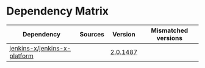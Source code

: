 # Dependency Matrix

Dependency | Sources | Version | Mismatched versions
---------- | ------- | ------- | -------------------
[jenkins-x/jenkins-x-platform](https://github.com/jenkins-x/jenkins-x-platform) |  | [2.0.1487](https://github.com/jenkins-x/jenkins-x-platform/releases/tag/v2.0.1487) | 
